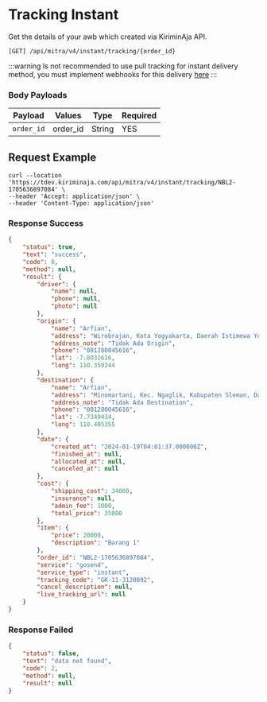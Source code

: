# Tracking Instant

Get the details of your awb which created via KiriminAja API.

```shell
[GET] /api/mitra/v4/instant/tracking/{order_id}
```

:::warning
Is not recommended to use pull tracking for instant delivery method, you must implement webhooks for this delivery [here](/docs/webhook/event)
:::

### Body Payloads
| Payload    | Values   | Type   | Required |
|------------|----------|--------|----------|
| `order_id` | order_id | String | YES      |

## Request Example
```shell
curl --location 'https://tdev.kiriminaja.com/api/mitra/v4/instant/tracking/NBL2-1705636897084' \
--header 'Accept: application/json' \
--header 'Content-Type: application/json'
```

### Response Success
```json
{
    "status": true,
    "text": "success",
    "code": 0,
    "method": null,
    "result": {
        "driver": {
            "name": null,
            "phone": null,
            "photo": null
        },
        "origin": {
            "name": "Arfian",
            "address": "Wirobrajan, Kota Yogyakarta, Daerah Istimewa Yogyakarta, Indonesia",
            "address_note": "Tidak Ada Origin",
            "phone": "081280045616",
            "lat": -7.8032616,
            "long": 110.350244
        },
        "destination": {
            "name": "Arfian",
            "address": "Minomartani, Kec. Ngaglik, Kabupaten Sleman, Daerah Istimewa Yogyakarta, Indonesia",
            "address_note": "Tidak Ada Destination",
            "phone": "081280045616",
            "lat": -7.7349434,
            "long": 110.405355
        },
        "date": {
            "created_at": "2024-01-19T04:01:37.000000Z",
            "finished_at": null,
            "allocated_at": null,
            "canceled_at": null
        },
        "cost": {
            "shipping_cost": 34000,
            "insurance": null,
            "admin_fee": 1000,
            "total_price": 35000
        },
        "item": {
            "price": 20000,
            "description": "Barang 1"
        },
        "order_id": "NBL2-1705636897084",
        "service": "gosend",
        "service_type": "instant",
        "tracking_code": "GK-11-3120092",
        "cancel_description": null,
        "live_tracking_url": null
    }
}
```
### Response Failed
```json
{
    "status": false,
    "text": "data not found",
    "code": 2,
    "method": null,
    "result": null
}
```

